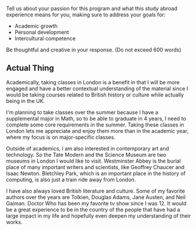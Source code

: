 Tell us about your passion for this program and what this study abroad experience means for you, making sure to address your goals for:

* Academic growth
* Personal development
* Intercultural competence

Be thoughtful and creative in your response. (Do not exceed 600 words)

## Actual Thing 
Academically, taking classes in London is a benefit in that I will be more engaged and have a better contextual understanding of the material since I would be taking courses related to British history or culture while actually being in the UK. 

I'm planning to take classes over the summer because I have a supplemental major in Math, so to be able to graduate in 4 years, I need to complete some core requirements in the summer. Taking these classes in London lets me appreciate and enjoy them more than in the academic year, where my focus is on major-specific classes.

Outside of academics, I am also interested in contemporary art and technology. So the Tate Modern and the Science Museum are two museums in London I would like to visit. Westminster Abbey is the burial place of many important writers and scientists, like Geoffrey Chaucer and Isaac Newton. Bletchley Park, which is an important place in the history of computing, is also just a train ride away from London.

I have also always loved British literature and culture. Some of my favorite authors over the years are Tolkien, Douglas Adams, Jane Austen, and Neil Gaiman. Doctor Who has been my favorite tv show since I was 12. It would be a great experience to be in the country of the people that have had a large impact in my life and hopefully even deepen my understanding of their works.

